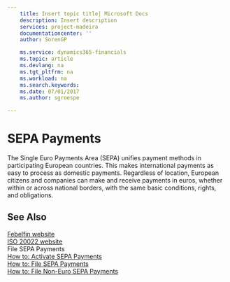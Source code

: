 ```yaml
---
    title: Insert topic title| Microsoft Docs
    description: Insert description
    services: project-madeira
    documentationcenter: ''
    author: SorenGP

    ms.service: dynamics365-financials
    ms.topic: article
    ms.devlang: na
    ms.tgt_pltfrm: na
    ms.workload: na
    ms.search.keywords:
    ms.date: 07/01/2017
    ms.author: sgroespe

---
```

# SEPA Payments
The Single Euro Payments Area \(SEPA\) unifies payment methods in participating European countries. This makes international payments as easy to process as domestic payments. Regardless of location, European citizens and companies can make and receive payments in euros, whether within or across national borders, with the same basic conditions, rights, and obligations.  
  
## See Also  
 [Febelfin website](http://go.microsoft.com/fwlink/?LinkId=275119)   
 [ISO 20022 website](http://go.microsoft.com/fwlink/?LinkId=275120)   
 File SEPA Payments   
 [How to: Activate SEPA Payments](../how-to-activate-sepa-payments.md)   
 [How to: File SEPA Payments](../how-to-file-sepa-payments.md)   
 [How to: File Non-Euro SEPA Payments](../how-to-file-non-euro-sepa-payments.md)